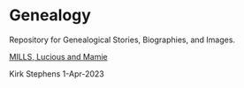 # Genealogy

Repository for Genealogical Stories, Biographies, and Images. 

[MILLS, Lucious and Mamie](./docs/MILLS-Lucious.md)


Kirk Stephens
1-Apr-2023
